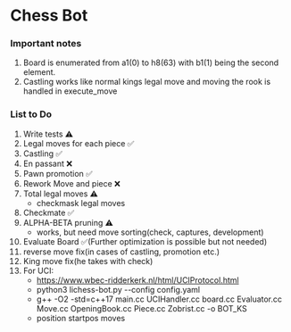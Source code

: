 # Chess Bot
### Important notes
1. Board is enumerated from a1(0) to h8(63) with b1(1) being the second element.
2. Castling works like normal kings legal move and moving the rook is handled in execute_move

### List to Do
1) Write tests ⚠️
2) Legal moves for each piece ✅
3) Castling ✅
4) En passant ❌
5) Pawn promotion ✅
6) Rework Move and piece ❌
7) Total legal moves ⚠️
   - checkmask legal moves
9) Checkmate ✅
10) ALPHA-BETA pruning ⚠️
    - works, but need move sorting(check, captures, development)
12) Evaluate Board ✅(Further optimization is possible but not needed)
13) reverse move fix(in cases of castling, promotion etc.)
14) King move fix(he takes with check)
15) For UCI:
    - https://www.wbec-ridderkerk.nl/html/UCIProtocol.html
    -  python3 lichess-bot.py --config config.yaml
    -  g++ -O2 -std=c++17 main.cc UCIHandler.cc board.cc Evaluator.cc Move.cc OpeningBook.cc Piece.cc Zobrist.cc -o BOT_KS
    -  position startpos moves
